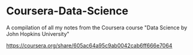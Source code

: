 # Coursera-Data-Science

A compilation of all my notes from the Coursera course  "Data Science by John Hopkins University"

https://coursera.org/share/605ac64a95c9ab0042cab6ff666e7064
